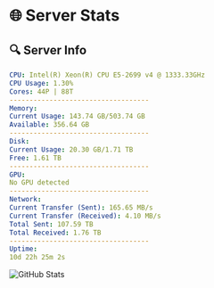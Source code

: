# 🌐 Server Stats
## 🔍 Server Info
```yaml
CPU: Intel(R) Xeon(R) CPU E5-2699 v4 @ 1333.33GHz
CPU Usage: 1.30%
Cores: 44P | 88T
-----------------------------------
Memory:
Current Usage: 143.74 GB/503.74 GB
Available: 356.64 GB
-----------------------------------
Disk:
Current Usage: 20.30 GB/1.71 TB
Free: 1.61 TB
-----------------------------------
GPU:
No GPU detected
-----------------------------------
Network:
Current Transfer (Sent): 165.65 MB/s
Current Transfer (Received): 4.10 MB/s
Total Sent: 107.59 TB
Total Received: 1.76 TB
-----------------------------------
Uptime:
10d 22h 25m 2s
```
![GitHub Stats](https://img.shields.io/badge/Updated-2025-02-18_21:08:20-blue)
